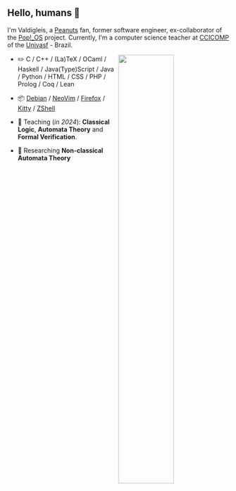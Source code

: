 ## Hello, humans 👋

<!--
**valdigleis/valdigleis** is a ✨ _special_ ✨ repository because its `README.md` (this file) appears on your GitHub profile.

Here are some ideas to get you started:

- 🔭 I’m currently working on ...
- 🌱 I’m currently learning ...
- 👯 I’m looking to collaborate on ...
- 🤔 I’m looking for help with ...
- 💬 Ask me about ...
- 📫 How to reach me: ...
- 😄 Pronouns: ...
- ⚡ Fun fact: ...
-->


I'm Valdigleis, a [Peanuts](https://www.peanuts.com/) fan, former software engineer, ex-collaborator of the [Pop!_OS](https://pop.system76.com/) project. Currently, I'm a computer science teacher at [CCICOMP](https://portais.univasf.edu.br/ccicomp) of the [Univasf](https://www.univasf.edu.br) - Brazil.

<picture>
    <source media="(prefers-color-scheme: dark)" srcset="https://github-readme-stats-valdigleis.vercel.app/api?username=valdigleis&theme=dark&show_icons=true">
    <img align="right" width="50%" src="https://github-readme-stats-ouuan.vercel.app/api?username=valdigleis&show_icons=true">
</picture>

-   :pencil2: C / C++ / (La)TeX / OCaml / Haskell / Java(Type)Script / Java / Python / HTML / CSS / PHP / Prolog / Coq / Lean

-   :package: [Debian](https://debian.org/) / [NeoVim](https://www.neovim.io/) / [Firefox](https://www.mozilla.org/firefox/) / [Kitty](https://sw.kovidgoyal.net/kitty/) / [ZShell](https://www.zsh.org/)

-   :seedling: Teaching (*in 2024*): **Classical Logic**, **Automata Theory** and **Formal Verification**.

-   :telescope: Researching **Non-classical Automata Theory**

